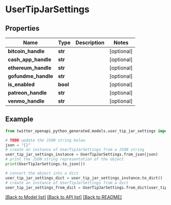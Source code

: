 # UserTipJarSettings


## Properties

Name | Type | Description | Notes
------------ | ------------- | ------------- | -------------
**bitcoin_handle** | **str** |  | [optional] 
**cash_app_handle** | **str** |  | [optional] 
**ethereum_handle** | **str** |  | [optional] 
**gofundme_handle** | **str** |  | [optional] 
**is_enabled** | **bool** |  | [optional] 
**patreon_handle** | **str** |  | [optional] 
**venmo_handle** | **str** |  | [optional] 

## Example

```python
from twitter_openapi_python_generated.models.user_tip_jar_settings import UserTipJarSettings

# TODO update the JSON string below
json = "{}"
# create an instance of UserTipJarSettings from a JSON string
user_tip_jar_settings_instance = UserTipJarSettings.from_json(json)
# print the JSON string representation of the object
print(UserTipJarSettings.to_json())

# convert the object into a dict
user_tip_jar_settings_dict = user_tip_jar_settings_instance.to_dict()
# create an instance of UserTipJarSettings from a dict
user_tip_jar_settings_from_dict = UserTipJarSettings.from_dict(user_tip_jar_settings_dict)
```
[[Back to Model list]](../README.md#documentation-for-models) [[Back to API list]](../README.md#documentation-for-api-endpoints) [[Back to README]](../README.md)


